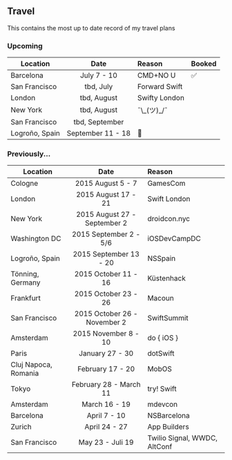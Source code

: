 ## Travel

This contains the most up to date record of my travel plans

### Upcoming

| Location        | Date           | Reason  | Booked |
| --------------- |:--------------:| :-------|:-------|
| Barcelona | July 7 - 10 | CMD+NO U | ✅  |
| San Francisco | tbd, July | Forward Swift | |
| London | tbd, August | Swifty London | |
| New York | tbd, August |  ¯\\\_(ツ)\_/¯  | |
| San Francisco | tbd, September | |
| Logroño, Spain | September 11 - 18 | 🍷 | |

### Previously...

| Location        | Date           | Reason  |
| --------------- |:--------------:| :-------|
| Cologne | 2015 August 5 - 7 | GamesCom |
| London     | 2015 August 17 - 21 | Swift London |
| New York | 2015 August 27 - September 2 | droidcon.nyc |
| Washington DC | 2015 September 2 - 5/6 | iOSDevCampDC |
| Logroño, Spain | 2015 September 13 - 20 | NSSpain |
| Tönning, Germany | 2015 October 11 - 16 | Küstenhack |
| Frankfurt | 2015 October 23 - 26 | Macoun |
| San Francisco | 2015 October 26 - November 2 | SwiftSummit |
| Amsterdam | 2015 November 8 - 10 | do { iOS } |
| Paris | January 27 - 30 | dotSwift |
| Cluj Napoca, Romania | February 17 - 20 | MobOS | ✅  |
| Tokyo | February 28 - March 11 | try! Swift | ✅  |
| Amsterdam | March 16 - 19 | mdevcon | ✅ |
| Barcelona | April 7 - 10 | NSBarcelona | ✅ |
| Zurich | April 24 - 27 | App Builders | ✅ |
| San Francisco | May 23 - Juli 19 | Twilio Signal, WWDC, AltConf | ✅  |
